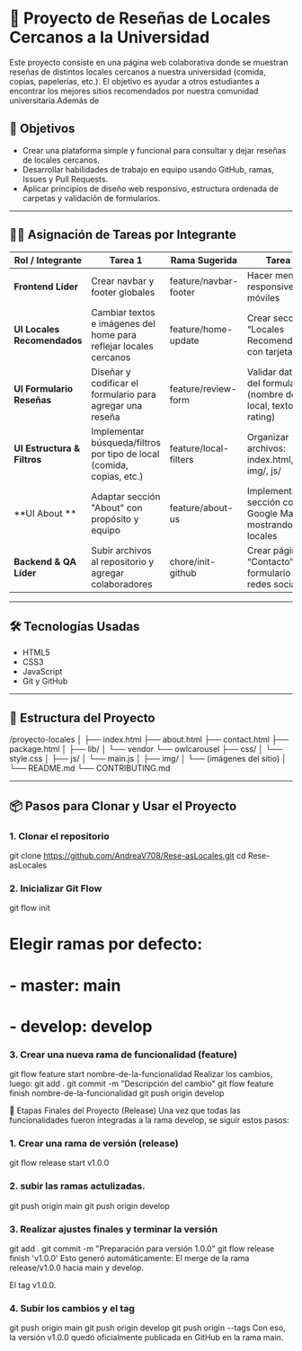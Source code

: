 # 🏫 Proyecto de Reseñas de Locales Cercanos a la Universidad

Este proyecto consiste en una página web colaborativa donde se muestran reseñas de distintos locales cercanos a nuestra universidad (comida, copias, papelerías, etc.). El objetivo es ayudar a otros estudiantes a encontrar los mejores sitios recomendados por nuestra comunidad universitaria.Además de 

## 🚀 Objetivos

- Crear una plataforma simple y funcional para consultar y dejar reseñas de locales cercanos.
- Desarrollar habilidades de trabajo en equipo usando GitHub, ramas, Issues y Pull Requests.
- Aplicar principios de diseño web responsivo, estructura ordenada de carpetas y validación de formularios.

---

## 🧑‍💻 Asignación de Tareas por Integrante

| Rol / Integrante | Tarea 1 | Rama Sugerida | Tarea 2 | Rama Sugerida |
|------------------|---------|----------------|----------|----------------|
| **Frontend Líder** | Crear navbar y footer globales | feature/navbar-footer | Hacer menú responsive para móviles | feature/mobile-nav |
| **UI Locales Recomendados** | Cambiar textos e imágenes del home para reflejar locales cercanos | feature/home-update | Crear sección “Locales Recomendados” con tarjetas | feature/recommended-cards |
| **UI Formulario Reseñas** | Diseñar y codificar el formulario para agregar una reseña | feature/review-form | Validar datos del formulario (nombre del local, texto, rating) | feature/form-validation |
| **UI Estructura & Filtros** | Implementar búsqueda/filtros por tipo de local (comida, copias, etc.) | feature/local-filters | Organizar archivos: index.html, css/, img/, js/ | chore/file-structure |
| **UI About ** | Adaptar sección "About" con propósito y equipo | feature/about-us | Implementar sección con Google Maps mostrando locales | feature/map-section
| **Backend & QA Líder** | Subir archivos al repositorio y agregar colaboradores | chore/init-github |Crear página de “Contacto” con formulario y redes sociales | feature/contact-page |
---

## 🛠️ Tecnologías Usadas

- HTML5
- CSS3
- JavaScript
- Git y GitHub

---

## 📁 Estructura del Proyecto

/proyecto-locales
│
├── index.html
├── about.html
├── contact.html
├── package.html
│
├── lib/
│ └── vendor
  └── owlcarousel
├── css/
│ └── style.css
│
├── js/
│ └── main.js
│
├── img/
│ └── (imágenes del sitio)
│
└── README.md
└── CONTRIBUTING.md

---

## 📦 Pasos para Clonar y Usar el Proyecto

### 1. Clonar el repositorio
git clone https://github.com/AndreaV708/Rese-asLocales.git
cd Rese-asLocales

### 2. Inicializar Git Flow
git flow init

# Elegir ramas por defecto:
# - master: main
# - develop: develop

### 3. Crear una nueva rama de funcionalidad (feature)
git flow feature start nombre-de-la-funcionalidad
Realizar los cambios, luego:
git add .
git commit -m "Descripción del cambio"
git flow feature finish nombre-de-la-funcionalidad
git push origin develop

🧾 Etapas Finales del Proyecto (Release)
Una vez que todas las funcionalidades fueron integradas a la rama develop, se siguir estos pasos:

### 1. Crear una rama de versión (release)
git flow release start v1.0.0

### 2. subir las ramas actulizadas.
git push origin main
git push origin develop

### 3. Realizar ajustes finales y terminar la versión

git add .
git commit -m "Preparación para versión 1.0.0"
git flow release finish 'v1.0.0'
Esto generó automáticamente:
El merge de la rama release/v1.0.0 hacia main y develop.

El tag v1.0.0.

### 4. Subir los cambios y el tag

git push origin main
git push origin develop
git push origin --tags
Con eso, la versión v1.0.0 quedó oficialmente publicada en GitHub en la rama main.



